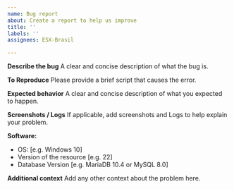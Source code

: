 ```yaml
---
name: Bug report
about: Create a report to help us improve
title: ''
labels: ''
assignees: ESX-Brasil

---
```


**Describe the bug**
A clear and concise description of what the bug is.

**To Reproduce**
Please provide a brief script that causes the error.

**Expected behavior**
A clear and concise description of what you expected to happen.

**Screenshots / Logs**
If applicable, add screenshots and Logs to help explain your problem.

**Software:**
 - OS: [e.g. Windows 10]
 - Version of the resource [e.g. 22]
 - Database Version [e.g. MariaDB 10.4 or MySQL 8.0]

**Additional context**
Add any other context about the problem here.
